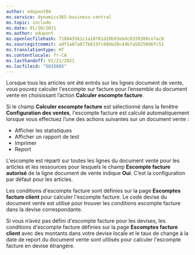 ```yaml
---
author: edupont04
ms.service: dynamics365-business-central
ms.topic: include
ms.date: 01/20/2021
ms.author: edupont
ms.openlocfilehash: 718845561c1a18701d20b93ebdc8339308ce7ac8
ms.sourcegitcommit: adf1a87a677b8197c68bb28c44b7a58250d6fc51
ms.translationtype: HT
ms.contentlocale: fr-CA
ms.lasthandoff: 01/21/2021
ms.locfileid: "5035805"
---
```

Lorsque tous les articles ont été entrés sur les lignes document de vente, vous pouvez calculer l'escompte sur facture pour l’ensemble du document vente en choisissant l’action **Calculer escompte facture**.

Si le champ **Calculer escompte facture** est sélectionné dans la fenêtre **Configuration des ventes**, l'escompte facture est calculé automatiquement lorsque vous effectuez l’une des actions suivantes sur un document vente :

* Afficher les statistiques
* Afficher un rapport de test
* Imprimer
* Report

L'escompte est réparti sur toutes les lignes du document vente pour les articles et les ressources pour lesquels le champ **Escompte facture autorisé** de la ligne document de vente indique **Oui**. C’est la configuration par défaut pour les articles.

Les conditions d'escompte facture sont définies sur la page **Escomptes facture client** pour calculer l'escompte facture. Le code devise du document vente est utilisé pour trouver les conditions escompte facture dans la devise correspondante.

Si vous n’avez pas défini d'escompte facture pour les devises, les conditions d'escompte facture définies sur la page **Escomptes facture client** avec des montants dans votre devise locale et le taux de change à la date de report du document vente sont utilisés pour calculer l'escompte facture en devise étrangère.
